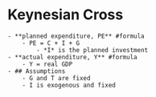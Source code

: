 # Keynesian Cross
	- **planned expenditure, PE** #formula
		- PE = C + I + G
			- *I* is the planned investment
	- **actual expenditure, Y** #formula
		- Y = real GDP
	- ## Assumptions
		- G and T are fixed
		- I is exogenous and fixed